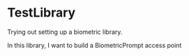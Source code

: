 # TestLibrary
Trying out setting up a biometric library.

In this library, I want to build a BiometricPrompt access point

